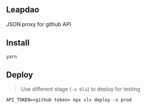 ## Leapdao

JSON proxy for github API

## Install

```
yarn
```

## Deploy

> Use different stage (`-s bla`) to deploy for testing

```
API_TOKEN=<github token> npx sls deploy -s prod
```